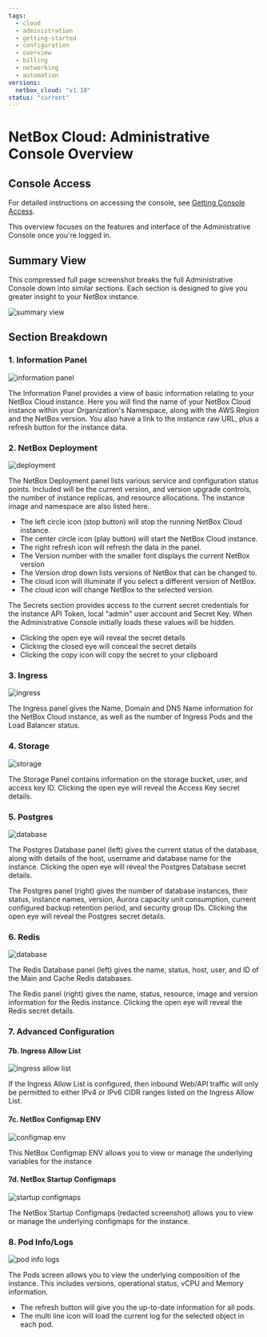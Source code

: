 ```yaml
---
tags:
  - cloud
  - administration
  - getting-started
  - configuration
  - overview
  - billing
  - networking
  - automation
versions:
  netbox_cloud: "v1.10"
status: "current"
---
```


# NetBox Cloud: Administrative Console Overview

## Console Access

For detailed instructions on accessing the console, see [Getting Console Access](console-access.md). 

This overview focuses on the features and interface of the Administrative Console once you're logged in.

## Summary View
This compressed full page screenshot breaks the full Administrative Console down into similar sections.  Each section is designed to give you greater insight to your NetBox instance.

![summary view](../images/console/console_summary_view.png)

## Section Breakdown

### 1. Information Panel

![information panel](../images/console/info_panel.png)

The Information Panel provides a view of basic information relating to your NetBox Cloud instance.  Here you will find the name of your NetBox Cloud instance within your Organization's Namespace, along with the AWS Region and the NetBox version. You also have a link to the instance raw URL, plus a refresh button for the instance data. 

### 2. NetBox Deployment 

![deployment](../images/console/deployment.png)

The NetBox Deployment panel lists various service and configuration status points.  Included will be the current version, and version upgrade controls, the number of instance replicas, and resource allocations. The instance image and namespace are also listed here.  

- The left circle icon (stop button) will stop the running NetBox Cloud instance.
- The center circle icon (play button) will start the NetBox Cloud instance.
- The right refresh icon will refresh the data in the panel. 
- The Version number with the smaller font displays the current NetBox version
- The Version drop down lists versions of NetBox that can be changed to.
- The cloud icon will illuminate if you select a different version of NetBox.
- The cloud icon will change NetBox to the selected version.

The Secrets section provides access to the current secret credentials for the instance API Token, local "admin" user account and Secret Key.  When the Administrative Console initially loads these values will be hidden.  

- Clicking the open eye will reveal the secret details
- Clicking the closed eye will conceal the secret details
- Clicking the copy icon will copy the secret to your clipboard

### 3. Ingress

![ingress](../images/console/ingress.png)

The Ingress panel gives the Name, Domain and DNS Name information for the NetBox Cloud instance, as well as the number of Ingress Pods and the Load Balancer status.

### 4. Storage

![storage](../images/console/storage.png)

The Storage Panel contains information on the storage bucket, user, and access key ID. Clicking the open eye will reveal the Access Key secret details.

### 5. Postgres

![database](../images/console/database.png)

The Postgres Database panel (left) gives the current status of the database, along with details of the host, username and database name for the instance. Clicking the open eye will reveal the Postgres Database secret details.

The Postgres panel (right) gives the number of database instances, their status, instance names, version, Aurora capacity unit consumption, current configured backup retention period, and security group IDs. Clicking the open eye will reveal the Postgres secret details.

### 6. Redis

![database](../images/console/redis.png)

The Redis Database panel (left) gives the name, status, host, user, and ID of the Main and Cache Redis databases. 

The Redis panel (right) gives the name, status, resource, image and version information for the Redis instance. Clicking the open eye will reveal the Redis secret details.


### 7. Advanced Configuration

#### 7b. Ingress Allow List

![ingress allow list](../images/console/ingress_allow_list.png)

If the Ingress Allow List is configured, then inbound Web/API traffic will only be permitted to either IPv4 or IPv6 CIDR ranges listed on the Ingress Allow List. 

#### 7c. NetBox Configmap ENV

![configmap env](../images/console/configmap_env_full.png)

This NetBox Configmap ENV allows you to view or manage the underlying variables for the instance

#### 7d. NetBox Startup Configmaps

![startup configmaps](../images/console/startup_configmaps.png)

The NetBox Startup Configmaps (redacted screenshot) allows you to view or manage the underlying configmaps for the instance.

### 8. Pod Info/Logs

![pod info logs](../images/console/pods.png)

The Pods screen allows you to view the underlying composition of the instance.  This includes versions, operational status, vCPU and Memory information.

- The refresh button will give you the up-to-date information for all pods.
- The multi line icon will load the current log for the selected object in each pod.
